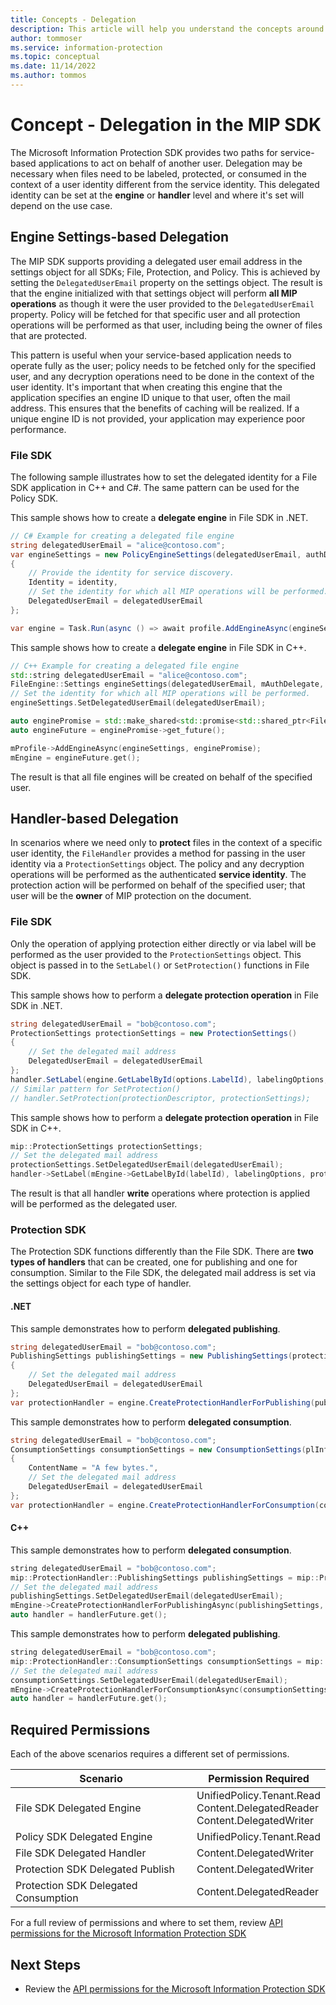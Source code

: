 ```yaml
---
title: Concepts - Delegation
description: This article will help you understand the concepts around delegation in MIP SDK.
author: tommoser
ms.service: information-protection
ms.topic: conceptual
ms.date: 11/14/2022
ms.author: tommos
---
```


# Concept - Delegation in the MIP SDK

The Microsoft Information Protection SDK provides two paths for service-based applications to act on behalf of another user. Delegation may be necessary when files need to be labeled, protected, or consumed in the context of a user identity different from the service identity. This delegated identity can be set at the **engine** or **handler** level and where it's set will depend on the use case.

## Engine Settings-based Delegation

The MIP SDK supports providing a delegated user email address in the settings object for all SDKs; File, Protection, and Policy. This is achieved by setting the `DelegatedUserEmail` property on the settings object. The result is that the engine initialized with that settings object will perform **all MIP operations** as though it were the user provided to the `DelegatedUserEmail` property. Policy will be fetched for that specific user and all protection operations will be performed as that user, including being the owner of files that are protected.

This pattern is useful when your service-based application needs to operate fully as the user; policy needs to be fetched only for the specified user, and any decryption operations need to be done in the context of the user identity. It's important that when creating this engine that the application specifies an engine ID unique to that user, often the mail address. This ensures that the benefits of caching will be realized. If a unique engine ID is not provided, your application may experience poor performance.

### File SDK

The following sample illustrates how to set the delegated identity for a File SDK application in C++ and C#. The same pattern can be used for the Policy SDK.

This sample shows how to create a **delegate engine** in File SDK in .NET.

```csharp
// C# Example for creating a delegated file engine
string delegatedUserEmail = "alice@contoso.com";
var engineSettings = new PolicyEngineSettings(delegatedUserEmail, authDelegate, "", "en-US")
{
    // Provide the identity for service discovery.
    Identity = identity,
    // Set the identity for which all MIP operations will be performed.
    DelegatedUserEmail = delegatedUserEmail
};

var engine = Task.Run(async () => await profile.AddEngineAsync(engineSettings)).Result;
```

This sample shows how to create a **delegate engine** in File SDK in C++.

```c++
// C++ Example for creating a delegated file engine
std::string delegatedUserEmail = "alice@contoso.com";
FileEngine::Settings engineSettings(delegatedUserEmail, mAuthDelegate, "", "en-US", false);
// Set the identity for which all MIP operations will be performed. 
engineSettings.SetDelegatedUserEmail(delegatedUserEmail);

auto enginePromise = std::make_shared<std::promise<std::shared_ptr<FileEngine>>>();
auto engineFuture = enginePromise->get_future();

mProfile->AddEngineAsync(engineSettings, enginePromise);
mEngine = engineFuture.get();
```

The result is that all file engines will be created on behalf of the specified user.


## Handler-based Delegation

In scenarios where we need only to **protect** files in the context of a specific user identity, the `FileHandler` provides a method for passing in the user identity via a `ProtectionSettings` object. The policy and any decryption operations will be performed as the authenticated **service identity**. The protection action will be performed on behalf of the specified user; that user will be the **owner** of MIP protection on the document.

### File SDK

Only the operation of applying protection either directly or via label will be performed as the user provided to the `ProtectionSettings` object. This object is passed in to the `SetLabel()` or `SetProtection()` functions in File SDK.

This sample shows how to perform a **delegate protection operation** in File SDK in .NET.

```csharp
string delegatedUserEmail = "bob@contoso.com";
ProtectionSettings protectionSettings = new ProtectionSettings()
{
    // Set the delegated mail address 
    DelegatedUserEmail = delegatedUserEmail
};
handler.SetLabel(engine.GetLabelById(options.LabelId), labelingOptions, protectionSettings);
// Similar pattern for SetProtection()
// handler.SetProtection(protectionDescriptor, protectionSettings);
```

This sample shows how to perform a **delegate protection operation** in File SDK in C++.

```c++
mip::ProtectionSettings protectionSettings;
// Set the delegated mail address 
protectionSettings.SetDelegatedUserEmail(delegatedUserEmail);
handler->SetLabel(mEngine->GetLabelById(labelId), labelingOptions, protectionSettings);
```

The result is that all handler **write** operations where protection is applied will be performed as the delegated user. 

### Protection SDK

The Protection SDK functions differently than the File SDK. There are **two types of handlers** that can be created, one for publishing and one for consumption. Similar to the File SDK, the delegated mail address is set via the settings object for each type of handler.

#### .NET

This sample demonstrates how to perform **delegated publishing**.

```csharp
string delegatedUserEmail = "bob@contoso.com";
PublishingSettings publishingSettings = new PublishingSettings(protectionDescriptor)
{
    // Set the delegated mail address 
    DelegatedUserEmail = delegatedUserEmail
};          
var protectionHandler = engine.CreateProtectionHandlerForPublishing(publishingSettings);
```

This sample demonstrates how to perform **delegated consumption**.

```csharp
string delegatedUserEmail = "bob@contoso.com";
ConsumptionSettings consumptionSettings = new ConsumptionSettings(plInfo)
{                
    ContentName = "A few bytes.",
    // Set the delegated mail address 
    DelegatedUserEmail = delegatedUserEmail
};
var protectionHandler = engine.CreateProtectionHandlerForConsumption(consumptionSettings);
```

#### C++

This sample demonstrates how to perform **delegated consumption**.

```c++
string delegatedUserEmail = "bob@contoso.com";
mip::ProtectionHandler::PublishingSettings publishingSettings = mip::ProtectionHandler::PublishingSettings(descriptor);
// Set the delegated mail address 
publishingSettings.SetDelegatedUserEmail(delegatedUserEmail);
mEngine->CreateProtectionHandlerForPublishingAsync(publishingSettings, handlerObserver, handlerPromise);
auto handler = handlerFuture.get();	
```

This sample demonstrates how to perform **delegated publishing**.

```c++
string delegatedUserEmail = "bob@contoso.com";
mip::ProtectionHandler::ConsumptionSettings consumptionSettings = mip::ProtectionHandler::ConsumptionSettings(serializedPublishingLicense);
// Set the delegated mail address 
consumptionSettings.SetDelegatedUserEmail(delegatedUserEmail);
mEngine->CreateProtectionHandlerForConsumptionAsync(consumptionSettings, handlerObserver, handlerPromise);
auto handler = handlerFuture.get();	
```

## Required Permissions

Each of the above scenarios requires a different set of permissions. 

| Scenario                             | Permission Required                                                             |
| ------------------------------------ | ------------------------------------------------------------------------------- |
| File SDK Delegated Engine            | UnifiedPolicy.Tenant.Read<br>Content.DelegatedReader<br>Content.DelegatedWriter |
| Policy SDK Delegated Engine          | UnifiedPolicy.Tenant.Read                                                       |
| File SDK Delegated Handler           | Content.DelegatedWriter                                                         |
| Protection SDK Delegated Publish     | Content.DelegatedWriter                                                         |
| Protection SDK Delegated Consumption | Content.DelegatedReader                                                         |

For a full review of permissions and where to set them, review [API permissions for the Microsoft Information Protection SDK](concept-api-permissions.md)

## Next Steps

- Review the [API permissions for the Microsoft Information Protection SDK](concept-api-permissions.md)
